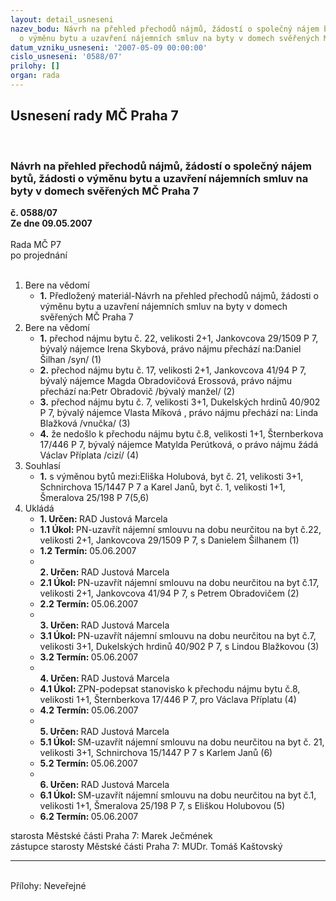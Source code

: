 ```yaml
---
layout: detail_usneseni
nazev_bodu: Návrh na přehled přechodů nájmů, žádostí o společný nájem bytů, žádosti
  o výměnu bytu a uzavření nájemních smluv na byty v domech svěřených MČ Praha 7
datum_vzniku_usneseni: '2007-05-09 00:00:00'
cislo_usneseni: '0588/07'
prilohy: []
organ: rada
---
```

<div id="ucUsn_pList" class="usn">
	<span><h2>Usnesení rady MČ Praha 7 </h2>
<br></span><div class="standBody">
<span><h3>Návrh na přehled přechodů nájmů, žádostí o společný nájem bytů, žádosti o výměnu bytu a uzavření nájemních smluv na byty v domech svěřených MČ Praha 7</h3></span><div class="center">
		<strong>č. 0588/07</strong><br>
	</div>
<div class="center">
		<strong>Ze dne 09.05.2007</strong><br><br>
	</div>Rada MČ P7<br> po projednání<br><br><ol>
<li>Bere na vědomí<ul><li>
<strong>1.</strong> Předložený materiál-Návrh na přehled přechodů nájmů, žádosti o výměnu bytu a uzavření nájemních smluv na byty v domech svěřených MČ Praha 7</li></ul>
</li>
<li>Bere na vědomí<ul>
<li>
<strong>1.</strong> přechod nájmu bytu č. 22, velikosti 2+1, Jankovcova 29/1509 P 7, bývalý nájemce Irena Skybová, právo nájmu přechází na:Daniel Šilhan /syn/ (1)</li>
<li>
<strong>2.</strong> přechod nájmu bytu č. 17, velikosti 2+1, Jankovcova 41/94 P 7, bývalý nájemce Magda Obradovičová Erossová, právo nájmu přechází na:Petr Obradovič /bývalý manžel/ (2)</li>
<li>
<strong>3.</strong> přechod nájmu bytu č. 7, velikosti 3+1, Dukelských hrdinů 40/902 P 7, bývalý nájemce Vlasta Míková , právo nájmu přechází na: Linda Blažková /vnučka/ (3)</li>
<li>
<strong>4.</strong> že nedošlo k přechodu nájmu bytu č.8, velikosti 1+1, Šternberkova 17/446 P 7, bývalý nájemce Matylda Perútková, o právo nájmu žádá  Václav Příplata /cizí/ (4)     </li>
</ul>
</li>
<li>Souhlasí<ul><li>
<strong>1.</strong> s výměnou bytů mezi:Eliška Holubová, byt č. 21, velikosti 3+1, Schnirchova 15/1447 P 7 a Karel Janů, byt č. 1, velikosti 1+1, Šmeralova 25/198 P 7(5,6) </li></ul>
</li>
<li>Ukládá<ul>
<li>
<strong>1. Určen: </strong>RAD Justová Marcela</li>
<li>
<strong>1.1 Úkol: </strong>PN-uzavřít nájemní smlouvu na dobu neurčitou na byt č.22, velikosti 2+1, Jankovcova 29/1509 P 7, s Danielem Šilhanem (1)</li>
<li>
<strong>1.2 Termín: </strong>05.06.2007</li>
<li>
<strong><br>2. Určen: </strong>RAD Justová Marcela</li>
<li>
<strong>2.1 Úkol: </strong>PN-uzavřít nájemní smlouvu na dobu neurčitou na byt č.17, velikosti 2+1, Jankovcova 41/94 P 7, s Petrem Obradovičem (2)</li>
<li>
<strong>2.2 Termín: </strong>05.06.2007</li>
<li>
<strong><br>3. Určen: </strong>RAD Justová Marcela</li>
<li>
<strong>3.1 Úkol: </strong>PN-uzavřít nájemní smlouvu na dobu neurčitou na byt č.7, velikosti 3+1, Dukelských hrdinů 40/902 P 7, s Lindou Blažkovou (3)</li>
<li>
<strong>3.2 Termín: </strong>05.06.2007</li>
<li>
<strong><br>4. Určen: </strong>RAD Justová Marcela</li>
<li>
<strong>4.1 Úkol: </strong>ZPN-podepsat stanovisko k přechodu nájmu bytu č.8, velikosti 1+1, Šternberkova 17/446 P 7,  pro Václava Příplatu  (4)</li>
<li>
<strong>4.2 Termín: </strong>05.06.2007</li>
<li>
<strong><br>5. Určen: </strong>RAD Justová Marcela</li>
<li>
<strong>5.1 Úkol: </strong>SM-uzavřít nájemní smlouvu na dobu neurčitou na byt č. 21, velikosti 3+1, Schnirchova 15/1447 P 7 s Karlem Janů (6) </li>
<li>
<strong>5.2 Termín: </strong>05.06.2007</li>
<li>
<strong><br>6. Určen: </strong>RAD Justová Marcela</li>
<li>
<strong>6.1 Úkol: </strong>SM-uzavřít nájemní smlouvu na dobu neurčitou na byt č.1, velikosti 1+1, Šmeralova 25/198 P 7, s Eliškou Holubovou (5)</li>
<li>
<strong>6.2 Termín: </strong>05.06.2007</li>
</ul>
</li>
</ol>starosta Městské části Praha 7: Marek Ječmének<br>zástupce starosty Městské části Praha 7: MUDr. Tomáš Kaštovský <hr>
<br>Přílohy: Neveřejné</div>
</div>
